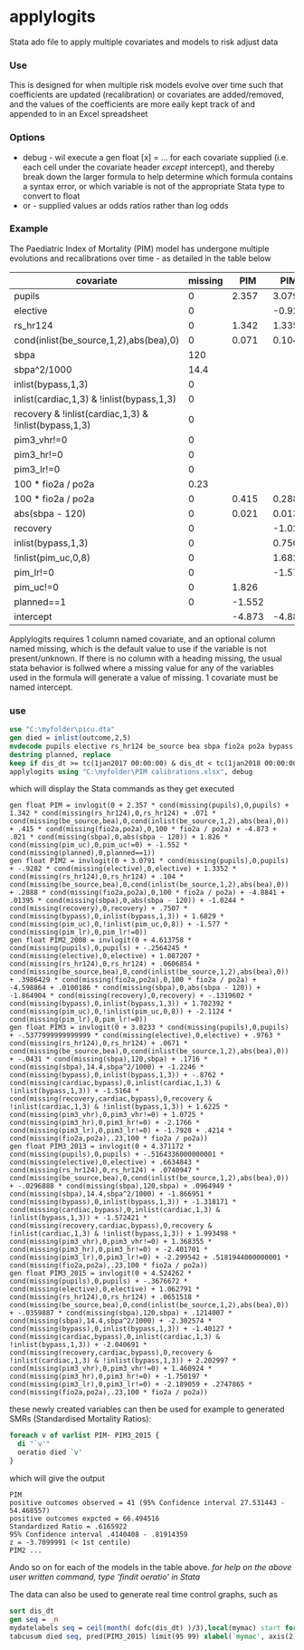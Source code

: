 # applylogits
Stata ado file to apply multiple covariates and models to risk adjust data

### Use
This is designed for when multiple risk models evolve over time such that coefficients are updated (recalibration) or covariates are added/removed, and the values of the coefficients are more eaily kept track of and appended to in an Excel spreadsheet

### Options
- debug - wil execute a gen float [x] = ... for each covariate supplied (i.e. each cell under the covariate header *except* intercept), and thereby break down the larger formula to help determine which formula contains a syntax error, or which variable is not of the appropriate Stata type to convert to float
- or - supplied values ar odds ratios rather than log odds

### Example
The Paediatric Index of Mortality (PIM) model has undergone multiple evolutions and recalibrations over time - as detailed in the table below

covariate | missing | PIM | PIM2 | PIM2_2008 | PIM3 | PIM3_2013 | PIM3_2015
----------|---------|-----|------|-----------|------|-----------|----------
pupils | 0 | 2.357 | 3.0791 | 4.613758 | 3.8233 | 4.371172 | 4.524262
elective | 0 |  | -0.9282 | -0.2564245 | -0.5378 | -0.5164336 | -0.3676672
rs_hr124 | 0 | 1.342 | 1.3352 | 1.087207 | 0.9763 | 0.6634843 | 1.062791
cond(inlist(be_source,1,2),abs(bea),0) | 0 | 0.071 | 0.104 | 0.0606854 | 0.0671 | 0.0740947 | 0.0651518
sbpa | 120 |  |  |  | -0.0431 | -0.0296888 | -0.0359887
sbpa^2/1000 | 14.4 |  |  |  | 0.1716 | 0.0964949 | 0.1214007
inlist(bypass,1,3) | 0 |  |  |  | -1.2246 | -1.866951 | -2.302574
inlist(cardiac,1,3) & !inlist(bypass,1,3) | 0 |  |  |  | -0.8762 | -1.318171 | -1.40127
recovery & !inlist(cardiac,1,3) & !inlist(bypass,1,3) | 0 |  |  |  | -1.5164 | -1.572421 | -2.040691
pim3_vhr!=0 | 0 |  |  |  | 1.6225 | 1.993498 | 2.202997
pim3_hr!=0 | 0 |  |  |  | 1.0725 | 1.368355 | 1.460924
pim3_lr!=0 | 0 |  |  |  | -2.1766 | -2.401701 | -1.750197
100 * fio2a / po2a | 0.23 |  |  |  | 0.4214 | 0.5181944 | 0.2747865
100 * fio2a / po2a | 0 | 0.415 | 0.2888 | 0.3986429 |  |  | 
abs(sbpa - 120) | 0 | 0.021 | 0.01395 | 0.0100186 |  |  | 
recovery | 0 |  | -1.0244 | -1.864904 |  |  | 
inlist(bypass,1,3) | 0 |  | 0.7507 | -0.1319602 |  |  | 
!inlist(pim_uc,0,8) | 0 |  | 1.6829 | 1.702392 |  |  | 
pim_lr!=0 | 0 |  | -1.577 | -2.1124 |  |  | 
pim_uc!=0 | 0 | 1.826 |  |  |  |  | 
planned==1 | 0 | -1.552 |  |  |  |  | 
intercept |  | -4.873 | -4.8841 | -4.598864 | -1.7928 | -2.299542 | -2.189059

Applylogits requires 1 column named covariate, and an optional column named missing, which is the default value to use if the variable is not present/unknown. If there is no column with a heading missing, the usual stata behavior is follwed where a missing value for any of the variables used in the formula will generate a value of missing.
1 covariate must be named intercept.

### use
```stata
use "C:\myfolder\picu.dta"
gen died = inlist(outcome,2,5)
mvdecode pupils elective rs_hr124 be_source bea sbpa fio2a po2a bypass cardiac recovery pim3_vhr pim3_hr pim3_lr recovery pim_uc pim_lr pim_uc planned, mv(999)
destring planned, replace
keep if dis_dt >= tc(1jan2017 00:00:00) & dis_dt < tc(1jan2018 00:00:00)
applylogits using "C:\myfolder\PIM calibrations.xlsx", debug
```

which will display the Stata commands as they get executed

    gen float PIM = invlogit(0 + 2.357 * cond(missing(pupils),0,pupils) + 1.342 * cond(missing(rs_hr124),0,rs_hr124) + .071 * cond(missing(be_source,bea),0,cond(inlist(be_source,1,2),abs(bea),0)) + .415 * cond(missing(fio2a,po2a),0,100 * fio2a / po2a) + -4.873 + .021 * cond(missing(sbpa),0,abs(sbpa - 120)) + 1.826 * cond(missing(pim_uc),0,pim_uc!=0) + -1.552 * cond(missing(planned),0,planned==1))
    gen float PIM2 = invlogit(0 + 3.0791 * cond(missing(pupils),0,pupils) + -.9282 * cond(missing(elective),0,elective) + 1.3352 * cond(missing(rs_hr124),0,rs_hr124) + .104 * cond(missing(be_source,bea),0,cond(inlist(be_source,1,2),abs(bea),0)) + .2888 * cond(missing(fio2a,po2a),0,100 * fio2a / po2a) + -4.8841 + .01395 * cond(missing(sbpa),0,abs(sbpa - 120)) + -1.0244 * cond(missing(recovery),0,recovery) + .7507 * cond(missing(bypass),0,inlist(bypass,1,3)) + 1.6829 * cond(missing(pim_uc),0,!inlist(pim_uc,0,8)) + -1.577 * cond(missing(pim_lr),0,pim_lr!=0))
    gen float PIM2_2008 = invlogit(0 + 4.613758 * cond(missing(pupils),0,pupils) + -.2564245 * cond(missing(elective),0,elective) + 1.087207 * cond(missing(rs_hr124),0,rs_hr124) + .0606854 * cond(missing(be_source,bea),0,cond(inlist(be_source,1,2),abs(bea),0)) + .3986429 * cond(missing(fio2a,po2a),0,100 * fio2a / po2a) + -4.598864 + .0100186 * cond(missing(sbpa),0,abs(sbpa - 120)) + -1.864904 * cond(missing(recovery),0,recovery) + -.1319602 * cond(missing(bypass),0,inlist(bypass,1,3)) + 1.702392 * cond(missing(pim_uc),0,!inlist(pim_uc,0,8)) + -2.1124 * cond(missing(pim_lr),0,pim_lr!=0))
    gen float PIM3 = invlogit(0 + 3.8233 * cond(missing(pupils),0,pupils) + -.5377999999999999 * cond(missing(elective),0,elective) + .9763 * cond(missing(rs_hr124),0,rs_hr124) + .0671 * cond(missing(be_source,bea),0,cond(inlist(be_source,1,2),abs(bea),0)) + -.0431 * cond(missing(sbpa),120,sbpa) + .1716 * cond(missing(sbpa),14.4,sbpa^2/1000) + -1.2246 * cond(missing(bypass),0,inlist(bypass,1,3)) + -.8762 * cond(missing(cardiac,bypass),0,inlist(cardiac,1,3) & !inlist(bypass,1,3)) + -1.5164 * cond(missing(recovery,cardiac,bypass),0,recovery & !inlist(cardiac,1,3) & !inlist(bypass,1,3)) + 1.6225 * cond(missing(pim3_vhr),0,pim3_vhr!=0) + 1.0725 * cond(missing(pim3_hr),0,pim3_hr!=0) + -2.1766 * cond(missing(pim3_lr),0,pim3_lr!=0) + -1.7928 + .4214 * cond(missing(fio2a,po2a),.23,100 * fio2a / po2a))
    gen float PIM3_2013 = invlogit(0 + 4.371172 * cond(missing(pupils),0,pupils) + -.5164336000000001 * cond(missing(elective),0,elective) + .6634843 * cond(missing(rs_hr124),0,rs_hr124) + .0740947 * cond(missing(be_source,bea),0,cond(inlist(be_source,1,2),abs(bea),0)) + -.0296888 * cond(missing(sbpa),120,sbpa) + .0964949 * cond(missing(sbpa),14.4,sbpa^2/1000) + -1.866951 * cond(missing(bypass),0,inlist(bypass,1,3)) + -1.318171 * cond(missing(cardiac,bypass),0,inlist(cardiac,1,3) & !inlist(bypass,1,3)) + -1.572421 * cond(missing(recovery,cardiac,bypass),0,recovery & !inlist(cardiac,1,3) & !inlist(bypass,1,3)) + 1.993498 * cond(missing(pim3_vhr),0,pim3_vhr!=0) + 1.368355 * cond(missing(pim3_hr),0,pim3_hr!=0) + -2.401701 * cond(missing(pim3_lr),0,pim3_lr!=0) + -2.299542 + .5181944000000001 * cond(missing(fio2a,po2a),.23,100 * fio2a / po2a))
    gen float PIM3_2015 = invlogit(0 + 4.524262 * cond(missing(pupils),0,pupils) + -.3676672 * cond(missing(elective),0,elective) + 1.062791 * cond(missing(rs_hr124),0,rs_hr124) + .0651518 * cond(missing(be_source,bea),0,cond(inlist(be_source,1,2),abs(bea),0)) + -.0359887 * cond(missing(sbpa),120,sbpa) + .1214007 * cond(missing(sbpa),14.4,sbpa^2/1000) + -2.302574 * cond(missing(bypass),0,inlist(bypass,1,3)) + -1.40127 * cond(missing(cardiac,bypass),0,inlist(cardiac,1,3) & !inlist(bypass,1,3)) + -2.040691 * cond(missing(recovery,cardiac,bypass),0,recovery & !inlist(cardiac,1,3) & !inlist(bypass,1,3)) + 2.202997 * cond(missing(pim3_vhr),0,pim3_vhr!=0) + 1.460924 * cond(missing(pim3_hr),0,pim3_hr!=0) + -1.750197 * cond(missing(pim3_lr),0,pim3_lr!=0) + -2.189059 + .2747865 * cond(missing(fio2a,po2a),.23,100 * fio2a / po2a))

these newly created variables can then be used for example to generated SMRs (Standardised Mortality Ratios):

```stata
foreach v of varlist PIM- PIM3_2015 {
  di "`v'"
  oeratio died `v'
}
```

which will give the output

    PIM
    positive outcomes observed = 41 (95% Confidence interval 27.531443 - 54.468557)
    positive outcomes expcted = 66.494516
    Standardized Ratio = .6165922
    95% Confidence interval .4140408 - .81914359
    z = -3.7099991 (< 1st centile)
    PIM2 ...
   
Ando so on for each of the models in the table above. *for help on the above user written command, type 'findit oeratio' in Stata*

The data can also be used to generate real time control graphs, such as
```stata
sort dis_dt
gen seq = _n
mydatelabels seq = ceil(month( dofc(dis_dt) )/3),local(mymac) start format(%tcMon_'YY)
tabcusum died seq, pred(PIM3_2015) limit(95 99) xlabel(`mymac', axis(2)) xaxis(1 2)
```
